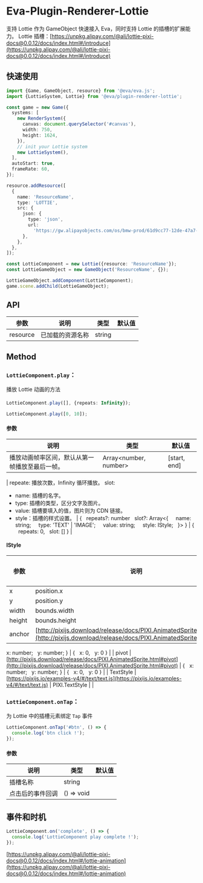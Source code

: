 # Eva-Plugin-Renderer-Lottie

支持 Lottie 作为 GameObject 快速接入 Eva，同时支持 Lottie 的插槽的扩展能力。
Lottie 插槽：[https://unpkg.alipay.com/@ali/lottie-pixi-docs@0.0.12/docs/index.html#/introduce](https://unpkg.alipay.com/@ali/lottie-pixi-docs@0.0.12/docs/index.html#/introduce)

## 快速使用

```typescript
import {Game, GameObject, resource} from '@eva/eva.js';
import {LottieSystem, Lottie} from '@eva/plugin-renderer-lottie';

const game = new Game({
  systems: [
    new RenderSystem({
      canvas: document.querySelector('#canvas'),
      width: 750,
      height: 1624,
    }),
    // init your Lottie system
    new LottieSystem(),
  ],
  autoStart: true,
  frameRate: 60,
});

resource.addResource([
  {
    name: 'ResourceName',
    type: 'LOTTIE',
    src: {
      json: {
        type: 'json',
        url:
          'https://gw.alipayobjects.com/os/bmw-prod/61d9cc77-12de-47a7-b6e5-06c836ce7083.json',
      },
    },
  },
]);

const LottieComponent = new Lottie({resource: 'ResourceName'});
const LottieGameObject = new GameObject('ResourceName', {});

LottieGameObject.addComponent(LottieComponent);
game.scene.addChild(LottieGameObject);
```

##

## API

| **参数** | **说明**         | **类型** | **默认值** |
| -------- | ---------------- | -------- | ---------- |
| resource | 已加载的资源名称 | string   |            |

## Method

### `LottieComponent.play`：

播放 Lottie 动画的方法

####

```typescript
LottieComponent.play([], {repeats: Infinity});

LottieComponent.play([0, 10]);
```

#### 参数

| **说明**                                       | **类型**              | **默认值**   |
| ---------------------------------------------- | --------------------- | ------------ |
| 播放动画帧率区间，默认从第一帧播放至最后一帧。 | Array<number, number> | [start, end] |

| repeate: 播放次数，Infinity 循环播放。
slot:

- name: 插槽的名字。
- type: 插槽的类型，区分文字及图片。
- value: 插槽要填入的值，图片则为 CDN 链接。
- style：插槽的样式设置。
  | {
    repeats?: number
    slot?: Array<{
      name: string;
      type: 'TEXT' | 'IMAGE';
      value: string;
      style: IStyle;
    }>
  } | {
    repeats: 0,
    slot: []
  } |

####

#### IStyle

| **参数** | **说明**                                                                                                                                   | **类型** | **默认值** |
| -------- | ------------------------------------------------------------------------------------------------------------------------------------------ | -------- | ---------- |
| x        | position.x                                                                                                                                 | number   |            |
| y        | position.y                                                                                                                                 | number   |            |
| width    | bounds.width                                                                                                                               | number   |            |
| height   | bounds.height                                                                                                                              | number   |            |
| anchor   | [http://pixijs.download/release/docs/PIXI.AnimatedSprite.html#anchor](http://pixijs.download/release/docs/PIXI.AnimatedSprite.html#anchor) | {        |

x: number;
  y: number;
} | {
  x: 0,
  y: 0
} |
| pivot | [http://pixijs.download/release/docs/PIXI.AnimatedSprite.html#pivot](http://pixijs.download/release/docs/PIXI.AnimatedSprite.html#pivot) | {
  x: number;
  y: number;
} | {
  x: 0,
  y: 0
} |
| TextStyle | [https://pixijs.io/examples-v4/#/text/text.js](https://pixijs.io/examples-v4/#/text/text.js) | PIXI.TextStyle | |

### `LottieComponent.onTap`：

为 Lottie 中的插槽元素绑定 `Tap` 事件

```typescript
LottieComponent.onTap('#btn', () => {
  console.log('btn click !');
});
```

#### 参数

| **说明**         | **类型**   | **默认值** |
| ---------------- | ---------- | ---------- |
| 插槽名称         | string     |            |
| 点击后的事件回调 | () => void |            |

## 事件和时机

```typescript
LottieComponent.on('complete', () => {
  console.log('LottieComponent play complete !');
});
```

[https://unpkg.alipay.com/@ali/lottie-pixi-docs@0.0.12/docs/index.html#/lottie-animation](https://unpkg.alipay.com/@ali/lottie-pixi-docs@0.0.12/docs/index.html#/lottie-animation)

